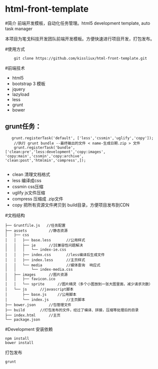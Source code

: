 html-front-template
===================

#简介
前端开发模板，自动化任务管理。html5 development template, auto task manager

本项目为笔戈科技开发团队前端开发模板。方便快速进行项目开发，打包发布。

#使用方式

```
	git clone https://github.com/kissliux/html-front-template.git
```


#前端技术

* html5
* bootstrap 3 模板
* jquery
* lazyload
* less
* grunt
* bower



## grunt任务：
```
   grunt.registerTask('default', ['less','cssmin','uglify','copy']);
    //执行 grunt bundle --最终输出的文件 < name-生成日期.zip > 文件
    grunt.registerTask('bundle', ['clean:pre','less:development','copy:images', 'copy:main','cssmin','copy:archive', 'clean:post','htmlmin','compress',]);
    
 ```
 
 * clean 清理文档格式
 * less 编译成css
 * cssmin css压缩
 * uglify js文件压缩
 * compress 压缩成 .zip文件
 * copy 把所有资源文件拷贝到 build目录，方便项目发布到CDN
 


#文档结构  

```
├── Gruntfile.js   //任务配置
├── assets			//静态资源
│   ├── css			
│   │   ├── base.less		//公用样式
│   │   ├── ie		//IE兼容性问题解决
│   │   │   └── index-ie.css
│   │   ├── index.css		//less编译后生成文件
│   │   ├── index.less		//主页样式
│   │   └── media			//媒体查询  响应式
│   │       └── index-media.css
│   ├── images		//图片资源
│   │   ├── favicon.ico
│   │   └── sprite		//图片精灵（多个小图放到一张大图里面，减少请求次数）
│   └── js		//javascript脚本
│       ├── base.js		//公用脚本
│       └── index.js		//主页脚本
├── bower.json		//包管理文件
├── build		//打包发布的文件，经过了编译、拼接，压缩等处理后的目录
├── index.html		//主页
└── package.json	

```

#Development
安装依赖

```
npm install
bower install

```
打包发布

```
grunt

```




